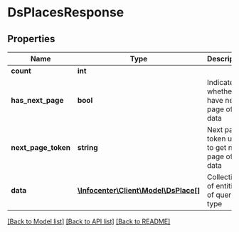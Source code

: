 # DsPlacesResponse

## Properties
Name | Type | Description | Notes
------------ | ------------- | ------------- | -------------
**count** | **int** |  | [optional] 
**has_next_page** | **bool** | Indicates whether we have next page of data | [optional] 
**next_page_token** | **string** | Next page token used to get next page of data | [optional] 
**data** | [**\Infocenter\Client\Model\DsPlace[]**](DsPlace.md) | Collection of entities of queried type | [optional] 

[[Back to Model list]](../../README.md#documentation-for-models) [[Back to API list]](../../README.md#documentation-for-api-endpoints) [[Back to README]](../../README.md)

